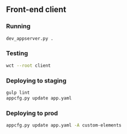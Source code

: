## Front-end client
### Running
```bash
dev_appserver.py .
```
### Testing
```bash
wct --root client
```

### Deploying to staging
```bash
gulp lint
appcfg.py update app.yaml
```

### Deploying to prod
```bash
appcfg.py update app.yaml -A custom-elements
